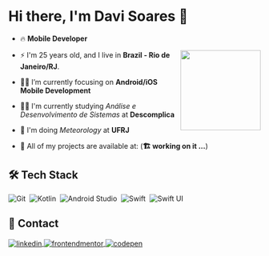 <h1>Hi there, I'm Davi Soares 👊</h1>

- 🔥 **Mobile Developer**

<img align="right" width="160px" margin="20px" src="https://media4.giphy.com/media/v1.Y2lkPTc5MGI3NjExeXQ5ZW1ub2QzZjFlcG5lb2p3MXFhZ2FvaXp4Y3liMWZlaXl6M3Z6aiZlcD12MV9pbnRlcm5hbF9naWZfYnlfaWQmY3Q9Zw/3oz8xD60ymhwF35Xb2/giphy.gif"/>

- ⚡ I'm 25 years old, and I live in **Brazil - Rio de Janeiro/RJ**.

- 👨‍💻 I’m currently focusing on **Android/iOS Mobile Development**

- 👨‍🎓 I'm currently studying *Análise e Desenvolvimento de Sistemas* at **Descomplica**

- 🏫 I'm doing *Meteorology* at **UFRJ**

- 🚀 All of my projects are available at: (**🏗️ working on it ...**)

<!--Replace for this link when your website is ready: [myWebsite](https://davisoares-1.dev)-->

<h2 align="left"> 🛠️ Tech Stack </h2>

![Git](https://img.shields.io/badge/-Git-05122A?style=flat&logo=git)&nbsp;
![Kotlin](https://img.shields.io/badge/-Kotlin-05122A?style=flat&logo=kotlin)&nbsp;
![Android Studio](https://img.shields.io/badge/-Android%20Studio-05122A?style=flat&logo=androidstudio)&nbsp;
![Swift](https://img.shields.io/badge/-Swift-05122A?style=flat&logo=swift)&nbsp;
![Swift UI](https://img.shields.io/badge/-Swift%20UI-05122A?style=flat&logo=xcode)&nbsp;


<!-- Adicionar estas Tech somente quando aprender!!-->

<!--
  ![Node.js](https://img.shields.io/badge/-Node.js-05122A?style=flat&logo=node.js)&nbsp;
  ![React](https://img.shields.io/badge/-React-05122A?style=flat&logo=react)&nbsp;
  ![Vue](https://img.shields.io/badge/-Vue.js-05122A?style=flat&logo=vue.js)&nbsp;
  ![Typescript](https://img.shields.io/badge/-Typescript-05122A?style=flat&logo=typescript)&nbsp;
  ![Bootstrap](https://img.shields.io/badge/-Bootstrap-05122A?style=flat&logo=bootstrap)&nbsp;
  ![TailwindCSS](https://img.shields.io/badge/-TailwindCSS-05122A?style=flat&logo=TailwindCss)&nbsp;
  ![MongoDB](https://img.shields.io/badge/-MongoDB-05122A?style=flat&logo=MongoDB)&nbsp;
  ![MySQL](https://img.shields.io/badge/-MySQL-05122A?style=flat&logo=MySQL)&nbsp;
  ![PHP](https://img.shields.io/badge/-PHP-05122A?style=flat&logo=PHP)&nbsp;

  ![Dart](https://img.shields.io/badge/-Dart-05122A?style=flat&logo=Dart)&nbsp;
  ![Flutter](https://img.shields.io/badge/-Flutter-05122A?style=flat&logo=Flutter)&nbsp;
  ![Swift](https://img.shields.io/badge/-Swift-05122A?style=flat&logo=Swift)&nbsp;
-->

<h2 align="left"> 📮 Contact </h2>

<p align="left">
<a href="https://www.linkedin.com/in/davi-soares-a6bb87263/" target="_blank">
  <img align="center" src="https://img.shields.io/badge/-davisoares-05122A?style=flat&logo=linkedin" alt="linkedin"/>
</a>
<a href="https://www.frontendmentor.io/profile/DaviSoares-1" target="_blank">
  <img align="center" src="https://img.shields.io/badge/-davisoares-05122A?style=flat&logo=frontendmentor" alt="frontendmentor"/>
</a>
<a href="https://codepen.io/davisoares-1" target="_blank">
  <img align="center" src="https://img.shields.io/badge/-davisoares-05122A?style=flat&logo=codepen" alt="codepen"/>
</a>
</p>
